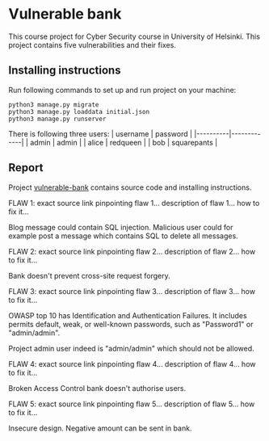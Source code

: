 # Vulnerable bank

This course project for Cyber Security course in University of Helsinki. This
project contains five vulnerabilities and their fixes.

## Installing instructions

Run following commands to set up and run project on your machine:

```
python3 manage.py migrate
python3 manage.py loaddata initial.json
python3 manage.py runserver
```

There is following three users:
| username | password    |
|----------|-------------|
| admin    | admin       |
| alice    | redqueen    |
| bob      | squarepants |

## Report

Project [vulnerable-bank](https://github.com/elehtine/vulnerable-bank) contains
source code and installing instructions.

FLAW 1:
exact source link pinpointing flaw 1...
description of flaw 1...
how to fix it...

Blog message could contain SQL injection. Malicious user could for example post
a message which contains SQL to delete all messages.


FLAW 2:
exact source link pinpointing flaw 2...
description of flaw 2...
how to fix it...

Bank doesn't prevent cross-site request forgery.


FLAW 3:
exact source link pinpointing flaw 3...
description of flaw 3...
how to fix it...

OWASP top 10 has Identification and Authentication Failures. It includes
permits default, weak, or well-known passwords, such as "Password1" or
"admin/admin".

Project admin user indeed is "admin/admin" which should not be allowed.


FLAW 4:
exact source link pinpointing flaw 4...
description of flaw 4...
how to fix it...

Broken Access Control bank doesn't authorise users.


FLAW 5:
exact source link pinpointing flaw 5...
description of flaw 5...
how to fix it...

Insecure design. Negative amount can be sent in bank.
